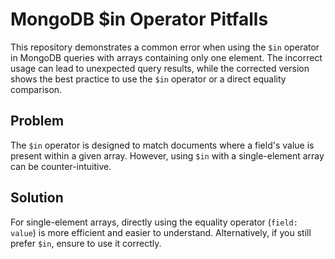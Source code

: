 # MongoDB $in Operator Pitfalls

This repository demonstrates a common error when using the `$in` operator in MongoDB queries with arrays containing only one element.  The incorrect usage can lead to unexpected query results, while the corrected version shows the best practice to use the `$in` operator or a direct equality comparison.

## Problem

The `$in` operator is designed to match documents where a field's value is present within a given array.  However, using `$in` with a single-element array can be counter-intuitive.

## Solution

For single-element arrays, directly using the equality operator (`field: value`) is more efficient and easier to understand.  Alternatively, if you still prefer `$in`, ensure to use it correctly.